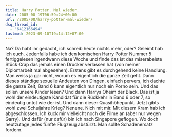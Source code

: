 ```yaml
---
title: Harry Potter. Mal wieder.
date: 2005-08-19T06:59:24+00:00
url: /2005/08/harry-potter-mal-wieder/
dsq_thread_id:
  - "6412166494"
lastmod: 2023-09-10T19:14:12+07:00
---
```

Na? Da habt ihr gedacht, ich schreib heute nichts mehr, oder? Geleimt hab ich euch. Jedenfalls habe ich den komischen Harry Potter Nummer 5 fertiggelesen irgendwann diese Woche und finde das ist das miserabelste Stück Crap das jemals einen Drucker verlassen hat (von meiner Diplomarbeit mal abgesehen). Erstens gibt es durchgehend keine Handlung. Man weiss ja gar nicht, worum es eigentlich die ganze Zeit geht. Dann dieses ständige sexuelle Andeuten von Dingen, einfach pervers, ich dachte die ganze Zeit, Band 6 kann eigentlich nur noch ein Porno sein. Und das sollen unsere Kinder lesen? Und dann Harrys Oheim der Black. Das ist ja wohl der eindeutigste Kandidat für die Rückkehr in Band 6 oder 7, so eindeutig untot wie der ist. Und dann dieser Quasihöhepunkt. Jetzt gibts wohl zwei Schuljahre Krieg? Nenene. Nich mit mir. Mit diesem Kram hab ich abgeschlossen. Ich kuck mir vielleicht noch die Filme an (aber nur wegen Garry). Und dafür (nur dafür) bin ich nach Singapore geflogen. Wo doch heutzutage jedes fünfte Flugzeug abstürzt. Man sollte Schadenersatz fordern.
